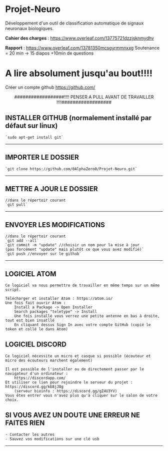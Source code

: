 # Projet-Neuro
Développement d'un outil de classification automatique de signaux neuronaux biologiques.


**Cahier des charges** : https://www.overleaf.com/13775721dzzjsknmydhv

**Rapport** : https://www.overleaf.com/13781350mcsgyrmmnxxg
Soutenance = 20 min -> 15 diapos +10min de questions


# A lire absolument jusqu'au bout!!!!

Créer un compte github https://github.com/

<p align='center'; fontstyle='blod';> 
	##################!!!!   PENSER A PULL AVANT DE TRAVAILLER   !!!!##################
</p>

## INSTALLER GITHUB (normalement installé par défaut sur linux)

	`sudo apt-get install git`

---

## IMPORTER LE DOSSIER

	`git clone https://github.com/0AlphaZero0/Projet-Neuro.git`

---

## METTRE A JOUR LE DOSSIER

	//dans le répertoir courant
	`git pull`

---

## ENVOYER LES MODIFICATIONS

	//dans le répertoir courant
	`git add --all`
	`git commit -m "update" //choisir un nom pour la mise à jour 
	(pas forcément "update" mais plutôt ce que vous avez modifié)`
	`git push //envoyer sur le github`
---

## LOGICIEL ATOM

	Ce logiciel va nous permettre de travailler en même temps sur un même script.
	
	Télécharger et installer Atom : https://atom.io/
	Une fois fait ouvrir Atom :
		Install a Package -> Open Installer
		Search packages "teletype" -> Install
		Une fois installé vous verrez une petite antenne en bas à droite, tout est bien insatllé
		En cliquant dessus Sign In avec votre compte GitHub (copié le token et collé le dans Atom)

## LOGICIEL DISCORD

	Ce logiciel nécessite un micro et casque si possible (écouteur et micro des écouteurs marchent également)
	
	Il est possible de l'installer ou de directement passer par le navigateur d'un ordinateur :
		https://discordapp.com/
	Et utiliser ce lien pour rejoindre le serveur du projet : https://discord.gg/kE8jJ8g
		(serveur bioinfo : https://discord.gg/gZ4U3YV)
	Vous êtes entrer vous n'avez plus qu'à cliquer sur le salon de votre choix.
		
## SI VOUS AVEZ UN DOUTE UNE ERREUR NE FAITES RIEN

	- Contacter les autres
	- Sauvez vos modifications sur une clé usb

---
